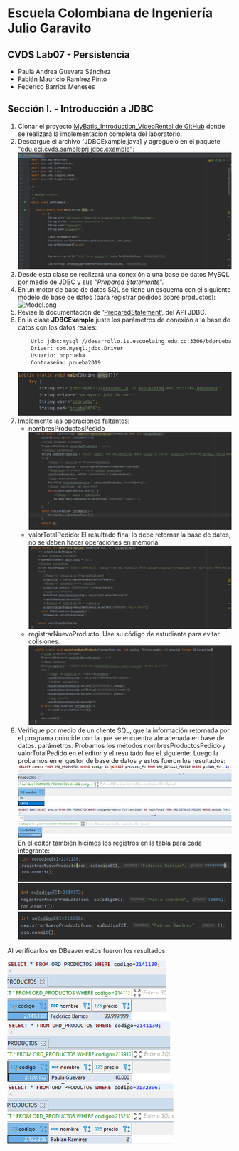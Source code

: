 # Escuela Colombiana de Ingeniería  Julio Garavito
## CVDS Lab07 - Persistencia
- Paula Andrea Guevara Sánchez
- Fabián Mauricio Ramírez Pinto
- Federico Barrios Meneses
## Sección I. - Introducción a JDBC
1.  Clonar el proyecto [MyBatis_Introduction_VideoRental de GitHub](https://github.com/PDSW-ECI/MyBatis_Introduction_VideoRental) donde se realizará la implementación completa del laboratorio.
2.  Descargue el archivo [JDBCExample.java]  y agreguelo en el paquete "edu.eci.cvds.sampleprj.jdbc.example":![](/img/seccion1.2.png)
3.  Desde esta clase se realizará una conexión a una base de datos MySQL por medio de JDBC y sus "_Prepared Statements_".
4.  En un motor de base de datos SQL se tiene un esquema con el siguiente modelo de base de datos (para registrar pedidos sobre productos):![Model.png](https://raw.githubusercontent.com/PDSW-ECI/JDBC_Intro/master/img/RMODEL.png)
5.  Revise la documentación de ‘[PreparedStatement](http://docs.oracle.com/javase/tutorial/jdbc/basics/prepared.html)’, del API JDBC.
6.  En la clase **JDBCExample** juste los parámetros de conexión a la base de datos con los datos reales:
    ```
        Url: jdbc:mysql://desarrollo.is.escuelaing.edu.co:3306/bdprueba
        Driver: com.mysql.jdbc.Driver
        Usuario: bdprueba
        Contraseña: prueba2019
	   ```
     ![](/img/seccion1.6.PNG)
7.  Implemente las operaciones faltantes:
    - nombresProductosPedido
    ![](/img/seccion1.7.1.png)
    -  valorTotalPedido: El resultado final lo debe retornar la base de datos, no se deben hacer operaciones en memoria.
    ![](/img/seccion1.7.2.png)
    -  registrarNuevoProducto: Use su código de estudiante para evitar colisiones.
    ![](/img/seccion1.7.3.png)
8.  Verifique por medio de un cliente SQL, que la información retornada por el programa coincide con la que se encuentra almacenada en base de datos.
parámetros:
Probamos los métodos nombresProductosPedido y valorTotalPedido en el editor y el resultado fue el siguiente:
Luego la probamos en el gestor de base de datos y estos fueron los resultados:
![](/img/pruebaproductos.PNG)
![](/img/pruebavalortotal.PNG)
En el editor también hicimos los registros en la tabla para cada integrante:
![](/img/registrofederico.png)
![](/img/registropaula.png)
![](/img/registrofabian.png)



Al verificarlos en DBeaver estos fueron los resultados:

![](/img/pruebacarnetfederico.png)
![](/img/pruebacarnetpaula.png)
![](/img/pruebacarnetfabian.png)
